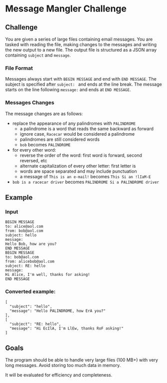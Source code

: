 # Message Mangler Challenge

## Challenge

You are given a series of large files containing email messages.
You are tasked with reading the file, making changes to the messages and writing the new output to a new file.
The output file is structured as a JSON array containing `subject` and `message`.

### File Format

Messages always start with `BEGIN MESSAGE` and end with `END MESSAGE`.
The subject is specified after `subject: ` and ends at the line break.
The message starts on the line following `message:` and ends at `END MESSAGE`.

### Messages Changes

The message changes are as follows:
  - replace the appearance of any palindromes with `PALINDROME`
    - a palindrome is a word that reads the same backward as forward
    - ignore case, `Racecar` would be considered a palindrome
    - palindromes are still considered words
    - `bob` becomes `PALINDROME`
  - for every other word:
    - reverse the order of the word: first word is forward, second reversed, etc
    - alternate capitalization of every other letter: first letter is 
    - words are space separated and may include punctuation
    - a message of `This is an e-mail!` becomes `This Si an !lIaM-E`
  - `bob is a racecar driver` becomes `PALINDROME Si a PALINDROME driver`

## Example

### Input

```
BEGIN MESSAGE
to: alice@aol.com
from: bob@aol.com
subject: hello
message:
Hello Bob, how are you?
END MESSAGE
BEGIN MESSAGE
to: bob@aol.com
from: alicebob@aol.com
subject: RE: hello
message:
Hi Alice, I'm well, thanks for asking!
END MESSAGE
```

### Converted example:

```
[
  "subject": "hello",
  "message": "Hello PALINDROME, how ErA you?"
],
[
  "subject": "RE: hello",
  "message": "Hi EcIlA, I'm LlEw, thanks RoF asking!"
]
```

## Goals

The program should be able to handle very large files (100 MB+) with very long messages. Avoid storing too much data in memory.

It will be evaluated for efficiency and completeness.
